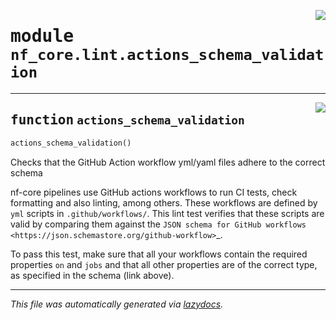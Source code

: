 <!-- markdownlint-disable -->

<a href="../../nf_core/lint/actions_schema_validation.py#L0"><img align="right" style="float:right;" src="https://img.shields.io/badge/-source-cccccc?style=flat-square"></a>

# <kbd>module</kbd> `nf_core.lint.actions_schema_validation`





---

<a href="../../nf_core/lint/actions_schema_validation.py#L10"><img align="right" style="float:right;" src="https://img.shields.io/badge/-source-cccccc?style=flat-square"></a>

## <kbd>function</kbd> `actions_schema_validation`

```python
actions_schema_validation()
```

Checks that the GitHub Action workflow yml/yaml files adhere to the correct schema 

nf-core pipelines use GitHub actions workflows to run CI tests, check formatting and also linting, among others. These workflows are defined by ``yml`` scripts in ``.github/workflows/``. This lint test verifies that these scripts are valid by comparing them against the `JSON schema for GitHub workflows <https://json.schemastore.org/github-workflow>`_. 

To pass this test, make sure that all your workflows contain the required properties ``on`` and ``jobs`` and that all other properties are of the correct type, as specified in the schema (link above). 




---

_This file was automatically generated via [lazydocs](https://github.com/ml-tooling/lazydocs)._
